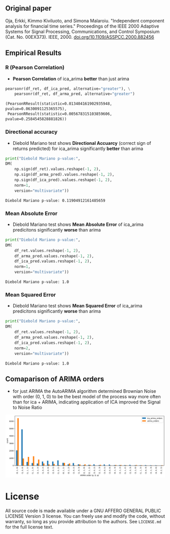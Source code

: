 ## Original paper
 Oja, Erkki, Kimmo Kiviluoto, and Simona Malaroiu. "Independent component analysis for financial time series." Proceedings of the IEEE 2000 Adaptive Systems for Signal Processing, Communications, and Control Symposium (Cat. No. 00EX373). IEEE, 2000.
 [doi.org/10.1109/ASSPCC.2000.882456](https://doi.org/10.1109/ASSPCC.2000.882456)

  ## Empirical Results
  ### R (Pearson Correlation)
 - **Pearson Correlation** of ica_arima **better** than just arima


```python
pearsonr(df_ret, df_ica_pred, alternative="greater"), \
    pearsonr(df_ret, df_arma_pred, alternative="greater")
```




    (PearsonRResult(statistic=0.013404161902935948, pvalue=0.0630091125365575),
     PearsonRResult(statistic=0.005678315103859606, pvalue=0.2584545828881826))



 ### Directional accuracy
 - Diebold Mariano test shows **Directional Accuarcy** (correct sign of returns predicted) for ica_arima significantly **better** than arima


```python
print("Diebold Mariano p-value:",
DM(
    np.sign(df_ret).values.reshape(-1, 2),
    np.sign(df_arma_pred).values.reshape(-1, 2),
    np.sign(df_ica_pred).values.reshape(-1, 2),
    norm=1,
    version="multivariate"))
```

    Diebold Mariano p-value: 0.11904912161485659


 ### Mean Absolute Error
 - Diebold Mariano test shows **Mean Absolute Error** of ica_arima predicitons significantly **worse** than arima


```python
print("Diebold Mariano p-value:",
DM(
    df_ret.values.reshape(-1, 2),
    df_arma_pred.values.reshape(-1, 2),
    df_ica_pred.values.reshape(-1, 2),
    norm=1,
    version="multivariate"))
```

    Diebold Mariano p-value: 1.0


 ### Mean Squared Error
 - Diebold Mariano test shows **Mean Squared Error** of ica_arima predicitons significantly **worse** than arima


```python
print("Diebold Mariano p-value:",
DM(
    df_ret.values.reshape(-1, 2),
    df_arma_pred.values.reshape(-1, 2),
    df_ica_pred.values.reshape(-1, 2),
    norm=2,
    version="multivariate"))
```

    Diebold Mariano p-value: 1.0


 ## Comaparison of ARIMA orders
 - for just ARIMA the AutoARIMA algorithm determined Brownian Noise with order (0, 1, 0) to be the best model of the process
 way more often than for ica + ARIMA, indicating application of ICA improved the Signal to Noise Ratio
    
![png](results_files/results_9_1.png)
    

# License

All source code is made available under a GNU AFFERO GENERAL PUBLIC LICENSE Version 3 license. You can freely
use and modify the code, without warranty, so long as you provide attribution
to the authors. See `LICENSE.md` for the full license text.